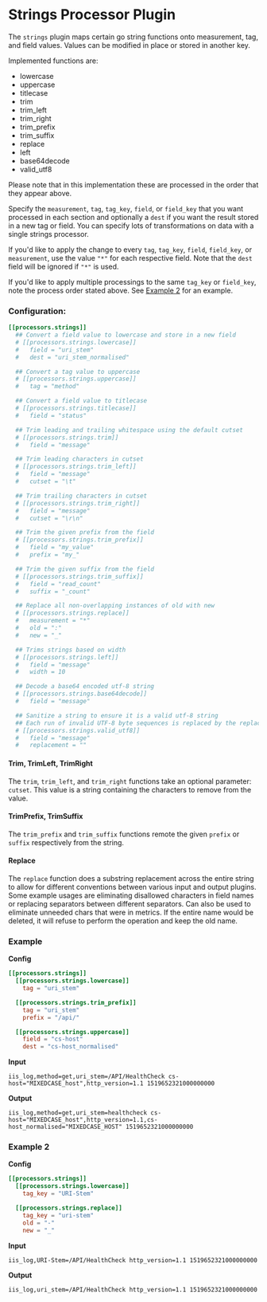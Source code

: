 # Strings Processor Plugin

The `strings` plugin maps certain go string functions onto measurement, tag, and field values.  Values can be modified in place or stored in another key.

Implemented functions are:
- lowercase
- uppercase
- titlecase
- trim
- trim_left
- trim_right
- trim_prefix
- trim_suffix
- replace
- left
- base64decode
- valid_utf8

Please note that in this implementation these are processed in the order that they appear above.

Specify the `measurement`, `tag`, `tag_key`, `field`, or `field_key` that you want processed in each section and optionally a `dest` if you want the result stored in a new tag or field. You can specify lots of transformations on data with a single strings processor.

If you'd like to apply the change to every `tag`, `tag_key`, `field`, `field_key`, or `measurement`, use the value `"*"` for each respective field. Note that the `dest` field will be ignored if `"*"` is used.

If you'd like to apply multiple processings to the same `tag_key` or `field_key`, note the process order stated above. See [Example 2]() for an example.

### Configuration:

```toml
[[processors.strings]]
  ## Convert a field value to lowercase and store in a new field
  # [[processors.strings.lowercase]]
  #   field = "uri_stem"
  #   dest = "uri_stem_normalised"

  ## Convert a tag value to uppercase
  # [[processors.strings.uppercase]]
  #   tag = "method"

  ## Convert a field value to titlecase
  # [[processors.strings.titlecase]]
  #   field = "status"

  ## Trim leading and trailing whitespace using the default cutset
  # [[processors.strings.trim]]
  #   field = "message"

  ## Trim leading characters in cutset
  # [[processors.strings.trim_left]]
  #   field = "message"
  #   cutset = "\t"

  ## Trim trailing characters in cutset
  # [[processors.strings.trim_right]]
  #   field = "message"
  #   cutset = "\r\n"

  ## Trim the given prefix from the field
  # [[processors.strings.trim_prefix]]
  #   field = "my_value"
  #   prefix = "my_"

  ## Trim the given suffix from the field
  # [[processors.strings.trim_suffix]]
  #   field = "read_count"
  #   suffix = "_count"

  ## Replace all non-overlapping instances of old with new
  # [[processors.strings.replace]]
  #   measurement = "*"
  #   old = ":"
  #   new = "_"

  ## Trims strings based on width
  # [[processors.strings.left]]
  #   field = "message"
  #   width = 10

  ## Decode a base64 encoded utf-8 string
  # [[processors.strings.base64decode]]
  #   field = "message"

  ## Sanitize a string to ensure it is a valid utf-8 string
  ## Each run of invalid UTF-8 byte sequences is replaced by the replacement string, which may be empty
  # [[processors.strings.valid_utf8]]
  #   field = "message"
  #   replacement = ""
```

#### Trim, TrimLeft, TrimRight

The `trim`, `trim_left`, and `trim_right` functions take an optional parameter: `cutset`.  This value is a string containing the characters to remove from the value.

#### TrimPrefix, TrimSuffix

The `trim_prefix` and `trim_suffix` functions remote the given `prefix` or `suffix`
respectively from the string.

#### Replace

The `replace` function does a substring replacement across the entire
string to allow for different conventions between various input and output
plugins. Some example usages are eliminating disallowed characters in
field names or replacing separators between different separators.
Can also be used to eliminate unneeded chars that were in metrics.
If the entire name would be deleted, it will refuse to perform
the operation and keep the old name.

### Example
**Config**
```toml
[[processors.strings]]
  [[processors.strings.lowercase]]
    tag = "uri_stem"

  [[processors.strings.trim_prefix]]
    tag = "uri_stem"
    prefix = "/api/"

  [[processors.strings.uppercase]]
    field = "cs-host"
    dest = "cs-host_normalised"
```

**Input**
```
iis_log,method=get,uri_stem=/API/HealthCheck cs-host="MIXEDCASE_host",http_version=1.1 1519652321000000000
```

**Output**
```
iis_log,method=get,uri_stem=healthcheck cs-host="MIXEDCASE_host",http_version=1.1,cs-host_normalised="MIXEDCASE_HOST" 1519652321000000000
```

### Example 2
**Config**
```toml
[[processors.strings]]
  [[processors.strings.lowercase]]
    tag_key = "URI-Stem"

  [[processors.strings.replace]]
    tag_key = "uri-stem"
    old = "-"
    new = "_"
```

**Input**
```
iis_log,URI-Stem=/API/HealthCheck http_version=1.1 1519652321000000000
```

**Output**
```
iis_log,uri_stem=/API/HealthCheck http_version=1.1 1519652321000000000
```
